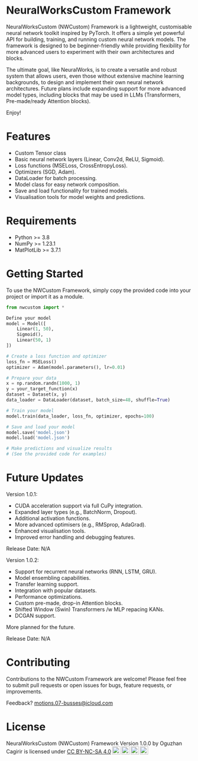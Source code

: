 # NeuralWorksCustom Framework
NeuralWorksCustom (NWCustom) Framework is a lightweight, customisable neural network toolkit inspired by PyTorch. It offers a simple yet powerful API for building, training, and running custom neural network models. The framework is designed to be beginner-friendly while providing flexibility for more advanced users to experiment with their own architectures and blocks.

The ultimate goal, like NeuralWorks, is to create a versatile and robust system that allows users, even those without extensive machine learning backgrounds, to design and implement their own neural network architectures. Future plans include expanding support for more advanced model types, including blocks that may be used in LLMs (Transformers, Pre-made/ready Attention blocks).

Enjoy!

# Features
- Custom Tensor class
- Basic neural network layers (Linear, Conv2d, ReLU, Sigmoid).
- Loss functions (MSELoss, CrossEntropyLoss).
- Optimizers (SGD, Adam).
- DataLoader for batch processing.
- Model class for easy network composition.
- Save and load functionality for trained models.
- Visualisation tools for model weights and predictions.

# Requirements
- Python >= 3.8
- NumPy >= 1.23.1
- MatPlotLib >= 3.7.1

# Getting Started
To use the NWCustom Framework, simply copy the provided code into your project or import it as a module.

```python
from nwcustom import *

Define your model
model = Model([
    Linear(1, 50),
    Sigmoid(),
    Linear(50, 1)
])

# Create a loss function and optimizer
loss_fn = MSELoss()
optimizer = Adam(model.parameters(), lr=0.01)

# Prepare your data
x = np.random.randn(1000, 1)
y = your_target_function(x)
dataset = Dataset(x, y)
data_loader = DataLoader(dataset, batch_size=48, shuffle=True)

# Train your model
model.train(data_loader, loss_fn, optimizer, epochs=100)

# Save and load your model
model.save('model.json')
model.load('model.json')

# Make predictions and visualize results
# (See the provided code for examples)
```

# Future Updates
Version 1.0.1:

- CUDA acceleration support via full CuPy integration.
- Expanded layer types (e.g., BatchNorm, Dropout).
- Additional activation functions.
- More advanced optimisers (e.g., RMSprop, AdaGrad).
- Enhanced visualisation tools.
- Improved error handling and debugging features.

Release Date: N/A

Version 1.0.2:

- Support for recurrent neural networks (RNN, LSTM, GRU).
- Model ensembling capabilities.
- Transfer learning support.
- Integration with popular datasets.
- Performance optimizations.
- Custom pre-made, drop-in Attention blocks.
- Shifted Window (Swin) Transformers /w MLP repacing KANs.
- DCGAN support.

More planned for the future.

Release Date: N/A

# Contributing
Contributions to the NWCustom Framework are welcome! Please feel free to submit pull requests or open issues for bugs, feature requests, or improvements.

Feedback? motions.07-busses@icloud.com

# License
<p xmlns:cc="http://creativecommons.org/ns#" xmlns:dct="http://purl.org/dc/terms/"><span property="dct:title">NeuralWorksCustom (NWCustom) Framework Version 1.0.0</span> by <span property="cc:attributionName">Oguzhan Cagirir</span> is licensed under <a href="https://creativecommons.org/licenses/by-nc-sa/4.0/?ref=chooser-v1" target="_blank" rel="license noopener noreferrer" style="display:inline-block;">CC BY-NC-SA 4.0<img style="height:22px!important;margin-left:3px;vertical-align:text-bottom;" src="https://mirrors.creativecommons.org/presskit/icons/cc.svg?ref=chooser-v1" alt=""><img style="height:22px!important;margin-left:3px;vertical-align:text-bottom;" src="https://mirrors.creativecommons.org/presskit/icons/by.svg?ref=chooser-v1" alt=""><img style="height:22px!important;margin-left:3px;vertical-align:text-bottom;" src="https://mirrors.creativecommons.org/presskit/icons/nc.svg?ref=chooser-v1" alt=""><img style="height:22px!important;margin-left:3px;vertical-align:text-bottom;" src="https://mirrors.creativecommons.org/presskit/icons/sa.svg?ref=chooser-v1" alt=""></a></p>
